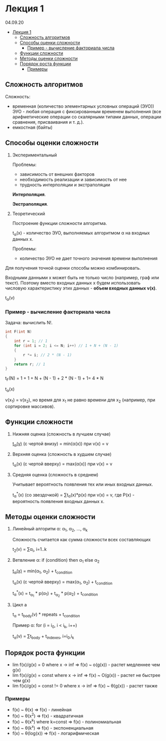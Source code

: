 # Лекция 1

04.09.20

- [Лекция 1](#лекция-1)
  - [Сложность алгоритмов](#сложность-алгоритмов)
  - [Способы оценки сложности](#способы-оценки-сложности)
    - [Пример - вычисление факториала числа](#пример---вычисление-факториала-числа)
  - [Функции сложности](#функции-сложности)
  - [Методы оценки сложности](#методы-оценки-сложности)
  - [Порядок роста функции](#порядок-роста-функции)
    - [Примеры](#примеры)

## Сложность алгоритмов

Сложность:

- временная (количество элементарных условных операций (ЭУО))
    ЭУО - любая операция с фиксированным временем выполнения (все арифметические операции со скалярными типами данных, операции сравнения, присваивания и т. д.).
- емкостная (байты)

## Способы оценки сложности

1. Экспериментальный

    Проблемы:

    - зависимость от внешних факторов
    - необходимость реализации и зависимость от нее
    - трудность интерполяции и экстраполяции

    __Интерполяция__.

    __Экстраполяция__.

2. Теоретический

    Построение функции сложности алгоритма.

    t<sub>&alpha;</sub>(x) - количество ЭУО, выполняемых алгоритмом &alpha; на входных данных x.

    Проблемы:

    - количество ЭУО не дает точного значения времени выполнения

Для получения точной оценки способы можно комбинировать.

Входными данными x может быть не только число (например, граф или текст). Поэтому вместо входных данных x будем использовать числовую характеристику этих данных - __объем входных данных v(x)__.

t<sub>&alpha;</sub>(v)

### Пример - вычисление факториала числа

Задача: вычислить N!.

```c
int F(int N)
{
    int r = 1; // 1
    for (int i = 2; i <= N; i++) // 1 + N + (N - 1)
    {
        r *= i; // 2 * (N - 1)
    }
    return r; // 1
}
```

t<sub>F</sub>(N) = 1 + 1 + N + (N - 1) + 2 \* (N - 1) + 1= 4 \* N

t<sub>&alpha;</sub>(x)

v(x<sub>1</sub>) = v(x<sub>2</sub>), но время для x<sub>1</sub> не равно времени для x<sub>2</sub> (например, при сортировке массивов).

## Функции сложности

1. Нижняя оценка (сложность в лучшем случае)

    <u>t</u><sub>&alpha;</sub><u>(v)</u> (с чертой внизу) = min(&alpha;(x)) при v(x) = v

2. Верхняя оценка (сложность в худшем случае)

    t<sub>&alpha;</sub>(x) (с чертой вверху) = max(&alpha;(x)) при v(x) = v

3. Средняя оценка (сложность в среднем)

    Учитывает вероятность появления тех или иных входных данных.

    t<sub>&alpha;</sub><sup>\*</sup>(x) (со звездочкой) = &sum;t<sub>&alpha;</sub>(x)\*p(x) при v(x) = v, где P(x) - вероятность появления входных данных x.

## Методы оценки сложности

1. Линейный алгоритм &alpha;: &alpha;<sub>1</sub>, &alpha;<sub>2</sub>, ..., &alpha;<sub>k</sub>

    Сложность считается как сумма сложности всех составляющих

    t<sub>2</sub>(v) = &sum;&alpha;<sub>i</sub>, i=1..k

2. Ветвление &alpha;: if (condition) then &alpha;<sub>1</sub> else &alpha;<sub>2</sub>

    <u>t<sub>&alpha;</sub>(x)</u> = min(&alpha;<sub>1</sub>, &alpha;<sub>2</sub>) + t<sub>condition</sub>

    t<sub>&alpha;</sub>(x) (с чертой вверху) = max(&alpha;<sub>1</sub>, &alpha;<sub>2</sub>) + t<sub>condition</sub>

    t<sub>&alpha;</sub><sup>\*</sup>(x) = t<sub>&alpha;<sub>1</sub></sub> \* p(&alpha;<sub>1</sub>) + t<sub>&alpha;<sub>2</sub></sub> * p(&alpha;<sub>2</sub>) + t<sub>condition</sub>

3. Цикл a

    t<sub>&alpha;</sub> = t<sub>body</sub>(v) \* repeats + t<sub>condition</sub>

    Пример &alpha;: for (i = i<sub>0</sub>, i < i<sub>k</sub>, i++)

    t<sub>&alpha;</sub>(v) = &sum;t<sub>body</sub> + t<sub>indexes</sub>, i=i<sub>0</sub>,i<sub>k</sub>

## Порядок роста функции

- lim f(x)/g(x) = 0 where x -> inf => f(x) ~ o(g(x)) - растет медленнее чем g(x)
- lim f(x)/g(x) = const where x -> inf => f(x) ~ O(g(x)) - растет не быстрее чем g(x)
- lim f(x)/g(x) = const != 0 where x -> inf => f(x) ~ &theta;(g(x)) - растет также

### Примеры

- f(x) ~ &theta;(x) => f(x) - линейная
- f(x) ~ &theta;(x<sup>2</sup>) => f(x) - квадратичная
- f(x) ~ &theta;(x<sup>k</sup>) where k=const => f(x) - полиномиальная
- f(x) ~ &theta;(k<sup>x</sup>) => f(x) - экспоненциальная
- f(x) ~ &theta;(log(x)) => f(x) - логарифмическая
